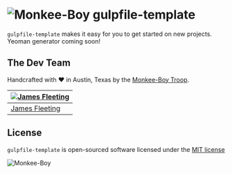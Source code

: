 ![Monkee-Boy](https://dujrsrsgsd3nh.cloudfront.net/img/emoticons/113009/mboy-1403710932.jpg) gulpfile-template
==============

`gulpfile-template` makes it easy for you to get started on new projects. Yeoman generator coming soon!

## The Dev Team

Handcrafted with ♥ in Austin, Texas by the [Monkee-Boy Troop](http://www.monkee-boy.com/about/the-troop.php).

| [![James Fleeting](https://avatars0.githubusercontent.com/u/23062?s=144)](https://github.com/fleeting) |
|---|
| [James Fleeting](http://github.com/fleeting) |

## License

`gulpfile-template` is open-sourced software licensed under the [MIT license](http://opensource.org/licenses/MIT)

![Monkee-Boy](http://assets.monkee-boy.com/mboy-logo-tagline.jpg)

